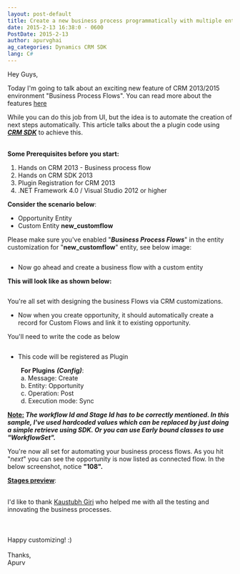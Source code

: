```yaml
---
layout: post-default
title: Create a new business process programmatically with multiple entities
date: 2015-2-13 16:38:0 - 0600
PostDate: 2015-2-13
author: apurvghai
ag_categories: Dynamics CRM SDK
lang: C#
---
```

<p>Hey Guys,</p>
<p>Today I'm going to talk about an exciting new feature of CRM 2013/2015 environment "Business Process Flows". You can read more about the features <a href="https://technet.microsoft.com/en-us/library/dn531164%28v=crm.6%29.aspx" target="_blank">here</a></p>
<p>While you can do this job from UI, but the idea is to automate the creation of next steps automatically. This article talks about the a plugin code using <em><span style="text-decoration:underline;"><strong>CRM SDK</strong></span></em> to achieve this. </p>
<p><br /> <strong> Some Prerequisites before you start:</strong></p>
<ol>
<li>Hands on CRM 2013 - Business process flow</li>
<li>Hands on CRM SDK 2013</li>
<li>Plugin Registration for CRM 2013</li>
<li>.NET Framework 4.0 / Visual Studio 2012 or higher</li>
</ol>
<p><strong>Consider the scenario below</strong>:</p>
<ul>
<li>Opportunity Entity</li>
<li>Custom Entity <strong>new_customflow</strong></li>
</ul>
<p>Please make sure you've enabled "<strong><em>Business Process Flows</em></strong>" in the entity customization for "<strong>new_customflow</strong>" entity, see below image:</p>
<p><img src="https://msdnshared.blob.core.windows.net/media/MSDNBlogsFS/prod.evol.blogs.msdn.com/CommunityServer.Blogs.Components.WeblogFiles/00/00/01/45/90/bflows/2110.Enabled%20Options.png" alt="" border="0" /></p>
<ul>
<li>Now go ahead and create a business flow with a custom entity</li>
</ul>
<p><strong> This will look like as shown below: </strong></p>
<p><img src="https://msdnshared.blob.core.windows.net/media/MSDNBlogsFS/prod.evol.blogs.msdn.com/CommunityServer.Blogs.Components.WeblogFiles/00/00/01/45/90/bflows/8255.Opportunity%20-%20Custom-%20Flows.png" alt="" border="0" /></p>
<p>You're all set with designing the business Flows via CRM customizations.</p>
<ul>
<li>Now when you create opportunity, it should automatically create a record for Custom Flows and link it to existing opportunity.</li>
</ul>
<p>You'll need to write the code as below</p>
<p><img src="https://msdnshared.blob.core.windows.net/media/MSDNBlogsFS/prod.evol.blogs.msdn.com/CommunityServer.Blogs.Components.WeblogFiles/00/00/01/45/90/bflows/8015.Source-code.png" alt="" border="0" /></p>
<ul>
<li>This code will be registered as Plugin</li>
</ul>
<p style="padding-left:30px;"><strong>For Plugins</strong> <em><strong>(Config)</strong></em>:<br /> a. Message: Create <br /> b. Entity: Opportunity<br /> c. Operation: Post<br /> d. Execution mode: Sync</p>
<p><span style="text-decoration:underline;"><strong>Note:</strong></span><em><strong> The workflow Id and Stage Id has to be correctly mentioned. In this sample, I've used hardcoded values which can be replaced by just doing a simple retrieve using SDK. Or you can use Early bound classes to use "WorkflowSet".</strong></em></p>
<p>You're now all set for automating your business process flows. As you hit "<em>next</em>" you can see the opportunity is now listed as connected flow. In the below screenshot, notice <strong>"108".</strong></p>
<p><span style="text-decoration:underline;"><strong>Stages preview</strong></span>:<br /><br /> <img src="https://msdnshared.blob.core.windows.net/media/MSDNBlogsFS/prod.evol.blogs.msdn.com/CommunityServer.Blogs.Components.WeblogFiles/00/00/01/45/90/bflows/2806.Stage%201%20-%20Co.png" alt="" border="0" /> <br /> <img src="https://msdnshared.blob.core.windows.net/media/MSDNBlogsFS/prod.evol.blogs.msdn.com/CommunityServer.Blogs.Components.WeblogFiles/00/00/01/45/90/bflows/0284.Stage%202%20-%20Co.png" alt="" border="0" /></p>
<p>I'd like to thank <a href="http://www.linkedin.com/in/kgiri/en"> Kaustubh Giri</a> who helped me with all the testing and innovating the business processes.<br /> <br /> <br /><br /> Happy customizing! :) <br /><br /> Thanks,<br /> Apurv</p>
